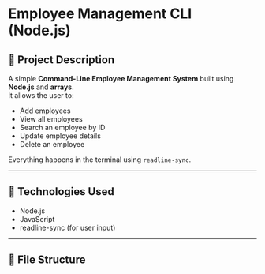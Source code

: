 # Employee Management CLI (Node.js)

## 📘 Project Description
A simple **Command-Line Employee Management System** built using **Node.js** and **arrays**.  
It allows the user to:
- Add employees  
- View all employees  
- Search an employee by ID  
- Update employee details  
- Delete an employee  

Everything happens in the terminal using `readline-sync`.

---

## 🧰 Technologies Used
- Node.js  
- JavaScript  
- readline-sync (for user input)

---

## 📂 File Structure
